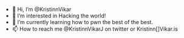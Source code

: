 - 👋 Hi, I’m @KristinnVikar
- 👀 I’m interested in Hacking the world!
- 🌱 I’m currently learning how to pwn the best of the best.
- 📫 How to reach me @KristinnVikarJ on twitter or Kristinn[]Vikar.is

<!---
KristinnVikar/KristinnVikar is a ✨ special ✨ repository because its `README.md` (this file) appears on your GitHub profile.
You can click the Preview link to take a look at your changes.
--->
